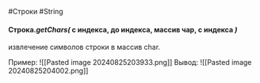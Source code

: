 #Строки #String 

#### Строка.*getChars(* с индекса, до индекса, массив чар, с индекса *)*
извлечение символов строки в массив char.

Пример:
![[Pasted image 20240825203933.png]]
Вывод:
![[Pasted image 20240825204002.png]]
